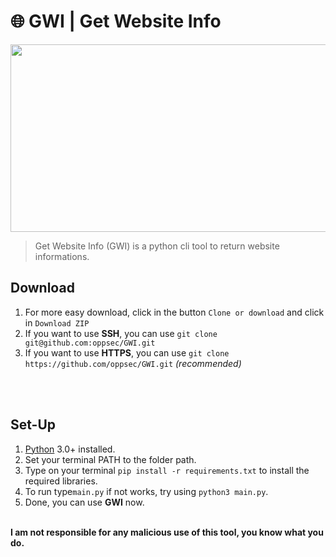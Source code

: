 # 🌐 GWI | Get Website Info

<img src=https://i.imgur.com/sQKBfLV.png width=800 height=300>

> Get Website Info (GWI) is a python cli tool to return website informations.

## Download
1. For more easy download, click in the button `Clone or download` and click in `Download ZIP`
2. If you want to use **SSH**, you can use `git clone git@github.com:oppsec/GWI.git`
3. If you want to use **HTTPS**, you can use `git clone https://github.com/oppsec/GWI.git` *(recommended)*

<br><br>

## Set-Up
1. [Python](https://www.python.org/) 3.0+ installed.<br>
2. Set your terminal PATH to the folder path.<br>
3. Type on your terminal ``pip install -r requirements.txt`` to install the required libraries.<br> 
4. To run type``main.py`` if not works, try using ``python3 main.py``.<br>
5. Done, you can use **GWI** now.
<br><br>

**I am not responsible for any malicious use of this tool, you know what you do.**
